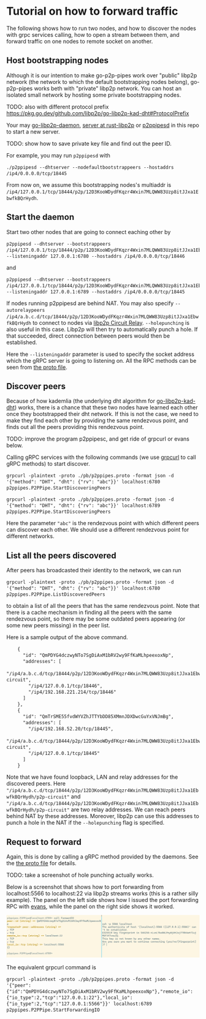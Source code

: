 # Tutorial on how to forward traffic

The following shows how to run two nodes, and how to discover the nodes with grpc services calling,
how to open a stream between them, and forward traffic on one nodes to remote socket on another.

## Host bootstrapping nodes

Although it is our intention to make go-p2p-pipes work over "public" libp2p network
(the network to which the default bootstrapping nodes belong),
go-p2p-pipes works beth with "private" libp2p network. 
You can host an isolated small network by hosting some private bootstrapping nodes.

TODO: also with different protocol prefix https://pkg.go.dev/github.com/libp2p/go-libp2p-kad-dht#ProtocolPrefix

Your may [go-libp2p-daemon](https://github.com/libp2p/go-libp2p-daemon), [server at rust-libp2p](https://github.com/libp2p/rust-libp2p/tree/master/misc/server) or [p2ppipesd](../cmd/p2ppipesd) in this repo to start a new server.

TODO: show how to save private key file and find out the peer ID.

For example, you may run `p2ppipesd` with
```
./p2ppipesd --dhtserver --nodefaultbootstrappeers --hostaddrs /ip4/0.0.0.0/tcp/18445
```
From now on, we assume this bootstrapping nodes's multiaddr is `/ip4/127.0.0.1/tcp/18444/p2p/12D3KooWDydFKqzr4Wxin7MLQWW83Uzp8itJJxa1EbwfkBQrHydh`.

## Start the daemon

Start two other nodes that are going to connect eaching other by

```
p2ppipesd --dhtserver --bootstrappeers /ip4/127.0.0.1/tcp/18444/p2p/12D3KooWDydFKqzr4Wxin7MLQWW83Uzp8itJJxa1EbwfkBQrHydh --listeningaddr 127.0.0.1:6780 --hostaddrs /ip4/0.0.0.0/tcp/18446
```

and

```
p2ppipesd --dhtserver --bootstrappeers /ip4/127.0.0.1/tcp/18444/p2p/12D3KooWDydFKqzr4Wxin7MLQWW83Uzp8itJJxa1EbwfkBQrHydh --listeningaddr 127.0.0.1:6789 --hostaddrs /ip4/0.0.0.0/tcp/18445
```

If nodes running p2ppipesd are behind NAT. You may also specify `--autorelaypeers /ip4/a.b.c.d/tcp/18444/p2p/12D3KooWDydFKqzr4Wxin7MLQWW83Uzp8itJJxa1EbwfkBQrHydh` 
to connect to nodes via [libp2p Circuit Relay](https://docs.libp2p.io/concepts/nat/circuit-relay/).
`--holepunching` is also useful in this case. Libp2p will then try to automatically punch a hole. If that succeeded,
direct connection between peers would then be established.

Here the `--listeningaddr` parameter is used to specify the socket address which the gRPC server is going to listening on.
All the RPC methods can be seen from [the proto file](../pb/p2ppipes.proto).

## Discover peers

Because of how kademlia (the underlying dht algorithm for [go-libp2p-kad-dht](https://github.com/libp2p/go-libp2p-kad-dht/)) works,
there is a chance that these two nodes have learned each other once they bootstrapped their dht network.
If this is not the case, we need to make they find each other by providing the same rendezvous point, and
finds out all the peers providing this rendezvous point.

TODO: improve the program p2ppipesc, and get ride of grpcurl or evans below.

Calling gRPC services with the following commands (we use [grpcurl](https://github.com/fullstorydev/grpcurl) to call gRPC methods) to start discover.

```
grpcurl -plaintext -proto ./pb/p2ppipes.proto -format json -d '{"method": "DHT", "dht": {"rv": "abc"}}' localhost:6780 p2ppipes.P2PPipe.StartDiscoveringPeers
```

```
grpcurl -plaintext -proto ./pb/p2ppipes.proto -format json -d '{"method": "DHT", "dht": {"rv": "abc"}}' localhost:6789 p2ppipes.P2PPipe.StartDiscoveringPeers
```

Here the parameter `"abc"` is the rendezvous point with which different peers can discover each other. We should 
use a different rendezvous point for different networks.

## List all the peers discovered

After peers has broadcasted their identity to the network, we can run

```
grpcurl -plaintext -proto ./pb/p2ppipes.proto -format json -d '{"method": "DHT", "dht": {"rv": "abc"}}' localhost:6780 p2ppipes.P2PPipe.ListDiscoveredPeers
```

to obtain a list of all the peers that has the same rendezvous point.
Note that there is a cache mechanism in finding all the peers with the same rendezvous point, so there
may be some outdated peers appearing (or some new peers missing) in the peer list.

Here is a sample output of the above command.

```
    {
      "id": "QmPDYG4dczwyNTo7SgDiAxM1bRV2wy9FfKaMLhpeexoxNp",
      "addresses": [
        "/ip4/a.b.c.d/tcp/18444/p2p/12D3KooWDydFKqzr4Wxin7MLQWW83Uzp8itJJxa1EbwfkBQrHydh/p2p-circuit",
        "/ip4/127.0.0.1/tcp/18446",
        "/ip4/192.168.221.214/tcp/18446"
      ]
    },
    {
      "id": "QmTrSME55fvdWYVZhJTTYbDD85XMmnJDXDwcGuYxVNJmBg",
      "addresses": [
        "/ip4/192.168.52.20/tcp/18445",
        "/ip4/a.b.c.d/tcp/18444/p2p/12D3KooWDydFKqzr4Wxin7MLQWW83Uzp8itJJxa1EbwfkBQrHydh/p2p-circuit",
        "/ip4/127.0.0.1/tcp/18445"
      ]
    }
```

Note that we have found loopback, LAN and relay addresses for the discovered peers.
Here `"/ip4/a.b.c.d/tcp/18444/p2p/12D3KooWDydFKqzr4Wxin7MLQWW83Uzp8itJJxa1EbwfkBQrHydh/p2p-circuit"`
and `"/ip4/a.b.c.d/tcp/18444/p2p/12D3KooWDydFKqzr4Wxin7MLQWW83Uzp8itJJxa1EbwfkBQrHydh/p2p-circuit"`
are two relay addresses. We can reach peers behind NAT by these addresses.
Moreover, libp2p can use this addresses to punch a hole in the NAT if the `--holepunching` flag is specified.

## Request to forward

Again, this is done by calling a gRPC method provided by the daemons. See the [the proto file](../pb/p2ppipes.proto) for details.

TODO: take a screenshot of hole punching actually works.

Below is a screenshot that shows how to port forwarding from localhost:5566 to localhost:22 via libp2p streams works
(this is a rather silly example). The panel on the left side shows how I issued the port forwarding
RPC with [evans](https://github.com/ktr0731/evans/tree/d1bc03aba033885771527149192dc67948908237),
while the panel on the right side shows it worked.

![screenshot](./assets/Screenshot_2023-09-12_022009.png)

The equivalent grpcurl command is
```
grpcurl -plaintext -proto ./pb/p2ppipes.proto -format json -d '{"peer":{"id":"QmPDYG4dczwyNTo7SgDiAxM1bRV2wy9FfKaMLhpeexoxNp"},"remote_io":{"io_type":2,"tcp":"127.0.0.1:22"},"local_io":{"io_type":2,"tcp":"127.0.0.1:5566"}}' localhost:6789 p2ppipes.P2PPipe.StartForwardingIO
```
